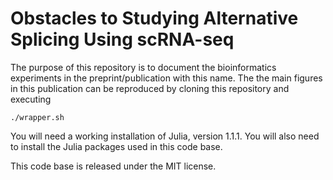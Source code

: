 # Obstacles to Studying Alternative Splicing Using scRNA-seq

The purpose of this repository is to document the bioinformatics experiments in the preprint/publication with this name. The the main figures in this publication can be reproduced by cloning this repository and executing

```
./wrapper.sh
```

You will need a working installation of Julia, version 1.1.1. You will also need to install the Julia packages used in this code base. 

This code base is released under the MIT license.
